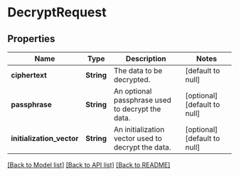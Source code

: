 # DecryptRequest

## Properties
Name | Type | Description | Notes
------------ | ------------- | ------------- | -------------
**ciphertext** | **String** | The data to be decrypted. | [default to null]
**passphrase** | **String** | An optional passphrase used to decrypt the data. | [optional] [default to null]
**initialization_vector** | **String** | An initialization vector used to decrypt the data. | [optional] [default to null]

[[Back to Model list]](../README.md#documentation-for-models) [[Back to API list]](../README.md#documentation-for-api-endpoints) [[Back to README]](../README.md)


